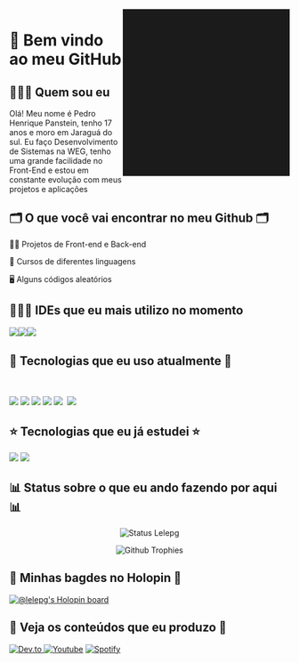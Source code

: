 <img src="bannergit.gif" height="300px" width="300px" align="right">

# 👋 Bem vindo ao meu GitHub

## 🙋🏻‍♂️ Quem sou eu

Olá! Meu nome é Pedro Henrique Panstein, tenho 17 anos e moro em Jaraguá do sul. Eu faço Desenvolvimento de Sistemas na WEG, tenho uma grande facilidade no Front-End e estou em constante evolução com meus projetos e aplicações 

## 🗂️ O que você vai encontrar no meu Github 🗂️

👩‍💻 Projetos de Front-end e Back-end

🤖 Cursos de diferentes linguagens

🖥️ Alguns códigos aleatórios

## 👨🏽‍💻 IDEs que eu mais utilizo no momento
  <div style="display: flex;">
    <a href="https://code.visualstudio.com/"><img src="https://cdn.jsdelivr.net/gh/devicons/devicon@latest/icons/vscode/vscode-original.svg" height="50px"/></a>
    <a href="https://www.jetbrains.com/pt-br/idea/"><img src="https://cdn.jsdelivr.net/gh/devicons/devicon@latest/icons/intellij/intellij-original.svg" height="50px"/></a>
    <a href="https://www.mysql.com/"><img src="https://cdn.jsdelivr.net/gh/devicons/devicon@latest/icons/mysql/mysql-original.svg" height="50px"/></a>
  </div>
          
          
## 🌟 Tecnologias que eu uso atualmente 🌟

<a href="https://www.alura.com.br/artigos/o-que-e-html-suas-tags-parte-1-estrutura-basica?srsltid=AfmBOorpGsv3AKPOVBrkDjl7keJGF-l1GIXqxhki-sWBpoWj3yJyKCJF"><img src="https://cdn.jsdelivr.net/gh/devicons/devicon@latest/icons/html5/html5-original.svg"  height="50px"/></a>
<a href="https://www.alura.com.br/artigos/css?srsltid=AfmBOoqUoDAE3VDHgYAxEIYNDXsZdKaC9pqD8Gg2dkJZaZT-1zML9U7u"><img src="https://cdn.jsdelivr.net/gh/devicons/devicon@latest/icons/css3/css3-original.svg" height="50px"/></a>
<a href="https://sass-lang.com/"><img src="https://cdn.jsdelivr.net/gh/devicons/devicon@latest/icons/sass/sass-original.svg" height="50px"/></a>
<a href="https://developer.mozilla.org/pt-BR/docs/Web/JavaScript"><img src="https://cdn.jsdelivr.net/gh/devicons/devicon@latest/icons/javascript/javascript-original.svg" height="50px"></a>
<a href="https://www.typescriptlang.org/"><img src="https://cdn.jsdelivr.net/gh/devicons/devicon@latest/icons/typescript/typescript-original.svg" height="50px"></a>
<a href="https://angular.dev/"><img  height="50px"></a>
<a href=""><img src="https://cdn.jsdelivr.net/gh/devicons/devicon@latest/icons/angular/angular-original.svg" height="50px"></a>
<a href=""><img  height="50px"></a>

## ⭐ Tecnologias que eu já estudei ⭐

<a href="https://tailwindcss.com/"><img src="https://cdn.jsdelivr.net/gh/devicons/devicon@latest/icons/tailwindcss/tailwindcss-original.svg" height="50px"></a>
<a href="https://getbootstrap.com/"><img src="https://cdn.jsdelivr.net/gh/devicons/devicon@latest/icons/bootstrap/bootstrap-original.svg" height="50px"></a>

## 📊 Status sobre o que eu ando fazendo por aqui 📊

<div align = "center">
 
![Status Lelepg](http://github-profile-summary-cards.vercel.app/api/cards/stats?username=lelepg&theme=nord_dark) 
 
![Github Trophies](https://github-profile-trophy.vercel.app/?username=lelepg&theme=nord&column=6&row=1&margin-w=10)
 
</div>

## 🦖 Minhas bagdes no Holopin 🦖

[![@lelepg's Holopin board](https://holopin.me/lelepg)](https://holopin.io/@lelepg)

## 💎 Veja os conteúdos que eu produzo 💎

[![Dev.to](https://img.shields.io/badge/dev.to-0A0A0A?style=for-the-badge&logo=devdotto&logoColor=white) ](https://dev.to/lelepg)
[![Youtube](https://img.shields.io/badge/YouTube-FF0000?style=for-the-badge&logo=youtube&logoColor=white)](https://www.youtube.com/channel/UCcMcmtNSSQECjKsJA1XH5MQ)
[![Spotify](https://img.shields.io/badge/Spotify-1ED760?&style=for-the-badge&logo=spotify&logoColor=white)](https://open.spotify.com/show/5C1LL8H7iFCmUCoEmGJkd5)
